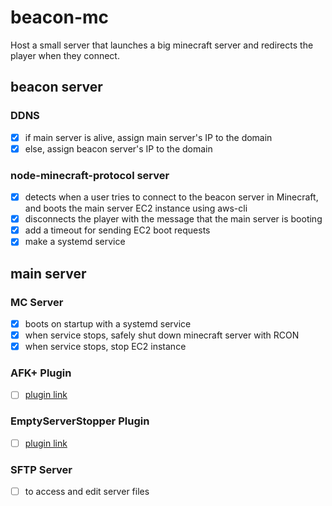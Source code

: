 # beacon-mc
Host a small server that launches a big minecraft server and redirects the player when they connect.


## beacon server
### DDNS
- [X] if main server is alive, assign main server's IP to the domain
- [X] else, assign beacon server's IP to the domain

### node-minecraft-protocol server
- [x] detects when a user tries to connect to the beacon server in Minecraft, and boots the main server EC2 instance using aws-cli
- [x] disconnects the player with the message that the main server is booting
- [x] add a timeout for sending EC2 boot requests
- [x] make a systemd service

## main server
### MC Server
- [x] boots on startup with a systemd service
- [x] when service stops, safely shut down minecraft server with RCON
- [x] when service stops, stop EC2 instance

### AFK+ Plugin
- [ ] [plugin link][AFK+]

### EmptyServerStopper Plugin
- [ ] [plugin link][EmptyServerStopper]


### SFTP Server
- [ ] to access and edit server files


[AFK+]: https://www.spigotmc.org/resources/afk.35065/
[EmptyServerStopper]: https://www.spigotmc.org/resources/emptyserverstopper.19409/